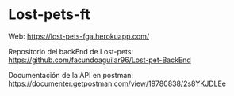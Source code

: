 # Lost-pets-ft

Web: https://lost-pets-fga.herokuapp.com/

Repositorio del backEnd de Lost-pets: https://github.com/facundoaguilar96/Lost-pet-BackEnd

Documentación de la API en postman: https://documenter.getpostman.com/view/19780838/2s8YKJDLEe
